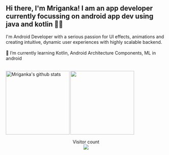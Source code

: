 <p align="left">

## Hi there, I'm Mriganka! I am an app developer currently focussing on android app dev using java and kotlin 👋🏻 
I'm Android Developer with a serious passion for UI effects, animations and creating intuitive, dynamic user experiences with highly scalable backend. <br>
<br>
🌱 I’m currently learning Kotlin, Android Architecture Components, ML in android <br>
  <p>
<br>
<img align="left" height="200px" src="https://github-readme-stats.vercel.app/api?username=glitch-droid&show_icons=true&count_private=true&title_color=e6005c" alt="Mriganka's github stats" />
<img align="centre" height="200px" src="https://github-readme-stats.vercel.app/api/top-langs/?username=glitch-droid&title_color=e6005c" />

<p align="center"> 
  Visitor count<br>
  <img src="https://profile-counter.glitch.me/glitch-droid/count.svg" />
</p>

<p align="right">

</p>
